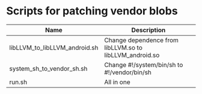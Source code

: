 # Scripts for patching vendor blobs

| Name                          | Description                                             |
| ----------------------------- | ------------------------------------------------------- |
| libLLVM_to_libLLVM_android.sh | Change dependence from libLLVM.so to libLLVM_android.so |
| system_sh_to_vendor_sh.sh     | Change #!/system/bin/sh to #!/vendor/bin/sh             |
| run.sh                        | All in one                                              |

